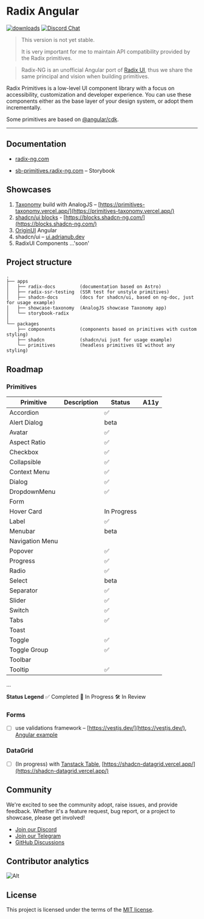 # Radix Angular

[![downloads](https://img.shields.io/npm/dm/@radix-ng/primitives.svg?style=flat-round)](https://www.npmjs.com/package/@radix-ng/primitives)
[![Discord Chat](https://img.shields.io/discord/1231525968586346567.svg?color=5865F2&logo=discord&logoColor=FFFFFF)](https://discord.gg/NaJb2XRWX9)

> This version is not yet stable.
>
> It is very important for me to maintain API compatibility provided by the Radix primitives.

> Radix-NG is an unofficial Angular port of [Radix UI](https://www.radix-ui.com/), thus we share the same principal and vision when building primitives.

Radix Primitives is a low-level UI component library with a focus on accessibility, customization and developer experience.
You can use these components either as the base layer of your design system, or adopt them incrementally.

Some primitives are based on [@angular/cdk](https://material.angular.io/cdk/categories).

---

## Documentation

- [radix-ng.com](https://radix-ng.com)

- [sb-primitives.radix-ng.com](https://sb-primitives.radix-ng.com/) – Storybook

## Showcases

1. [Taxonomy](https://github.com/shadcn-ui/taxonomy) build with AnalogJS – [https://primitives-taxonomy.vercel.app/](https://primitives-taxonomy.vercel.app/)
2. [shadcn/ui blocks](https://ui.shadcn.com/blocks) - [https://blocks.shadcn-ng.com/](https://blocks.shadcn-ng.com/)
3. [OriginUI](https://origin-ng.com/) Angular
4. shadcn/ui – [ui.adrianub.dev](https://ui.adrianub.dev/)
5. RadixUI Components ...'soon'

## Project structure

```angular2html
.
├── apps
│   ├── radix-docs         (documentation based on Astro)
│   ├── radix-ssr-testing  (SSR test for unstyle primitives)
│   ├── shadcn-docs        (docs for shadcn/ui, based on ng-doc, just for usage example)
│   ├── showcase-taxonomy  (AnalogJS showcase Taxonomy app)
│   └── storybook-radix
│
└── packages
    ├── components         (components based on primitives with custom styling)
    ├── shadcn             (shadcn/ui just for usage example)
    └── primitives         (headless primitives UI without any styling)
```

## Roadmap

### Primitives

| Primitive       | Description | Status      | A11y |
| --------------- | ----------- | ----------- | ---- |
| Accordion       |             | ✅          |      |
| Alert Dialog    |             | beta        |      |
| Avatar          |             | ✅          |      |
| Aspect Ratio    |             | ✅          |      |
| Checkbox        |             | ✅          |      |
| Collapsible     |             | ✅          |      |
| Context Menu    |             | ✅          |      |
| Dialog          |             | ✅          |      |
| DropdownMenu    |             | ✅          |      |
| Form            |             |             |      |
| Hover Card      |             | In Progress |      |
| Label           |             | ✅          |      |
| Menubar         |             | beta        |      |
| Navigation Menu |             |             |      |
| Popover         |             | ✅          |      |
| Progress        |             | ✅          |      |
| Radio           |             | ✅          |      |
| Select          |             | beta        |      |
| Separator       |             | ✅          |      |
| Slider          |             | ✅          |      |
| Switch          |             | ✅          |      |
| Tabs            |             | ✅          |      |
| Toast           |             |             |      |
| Toggle          |             | ✅          |      |
| Toggle Group    |             | ✅          |      |
| Toolbar         |             |             |      |
| Tooltip         |             | ✅          |      |

...

**Status Legend**
✅ Completed
🚀 In Progress
🛠 In Review

### Forms

- [ ] use validations framework – [https://vestjs.dev/](https://vestjs.dev/), [Angular example](https://github.com/simplifiedcourses/ngx-vest-forms)

### DataGrid

- [ ] (In progress) with [Tanstack Table](https://tanstack.com/table/latest), [https://shadcn-datagrid.vercel.app/](https://shadcn-datagrid.vercel.app/)

## Community

We're excited to see the community adopt, raise issues, and provide feedback.
Whether it's a feature request, bug report, or a project to showcase, please get involved!

- [Join our Discord](https://discord.gg/NaJb2XRWX9)
- [Join our Telegram](https://t.me/radixng)
- [GitHub Discussions](https://github.com/radix-ng/primitives/discussions)

## Contributor analytics

![Alt](https://repobeats.axiom.co/api/embed/7c1e0b2754a8973c9cfd458060d168e9dd7b5b8e.svg 'Repobeats analytics image')

## License

This project is licensed under the terms of the [MIT license](/LICENSE).
